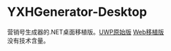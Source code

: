 # YXHGenerator-Desktop
营销号生成器的.NET桌面移植版。[UWP原始版](https://www.github.com/Asankilp/YXHGenerator-UWP)  [Web移植版](https://github.com/Asankilp/asankilp.github.io/tree/master/yxhgenerator-web)  
没有技术含量。

